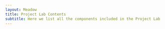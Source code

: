 ```yaml
---
layout: Meadow
title: Project Lab Contents
subtitle: Here we list all the components included in the Project Lab
---
```


